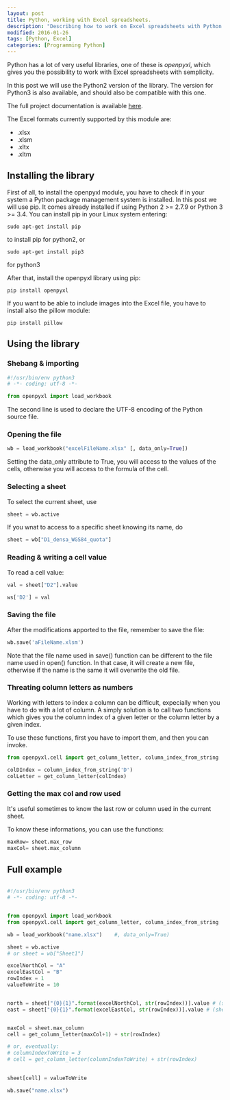 ```yaml
---
layout: post
title: Python, working with Excel spreadsheets.
description: "Describing how to work on Excel spreadsheets with Python."
modified: 2016-01-26
tags: [Python, Excel]
categories: [Programming Python]
---
```


Python has a lot of very useful libraries, one of these is *openpyxl*, which gives you the possibility to work with Excel spreadsheets with semplicity.

In this post we will use the Python2 version of the library. The version for Python3 is also available, and should also be compatible with this one.

The full project documentation is available [here](http://openpyxl.readthedocs.org/en/2.3.3/).

The Excel formats currently supported by this module are:

* .xlsx
* .xlsm 
* .xltx
* .xltm

## Installing the library

First of all, to install the openpyxl module, you have to check if in your system a Python package management system is installed. In this post we will use pip.
It comes already installed if using Python 2 >= 2.7.9 or Python 3 >= 3.4. You can install pip in your Linux system entering: 

```shell
sudo apt-get install pip
```
to install pip for python2, or

```shell
sudo apt-get install pip3
```
for python3

After that, install the openpyxl library using pip:

```shell
pip install openpyxl
```

If you want to be able to include images into the Excel file, you have to install also the pillow module:

```shell
pip install pillow
```


## Using the library

### Shebang & importing

```python
#!/usr/bin/env python3
# -*- coding: utf-8 -*-

from openpyxl import load_workbook
```

The second line is used to declare the UTF-8 encoding of the Python source file.


### Opening the file

```python
wb = load_workbook("excelFileName.xlsx" [, data_only=True])
```

Setting the data_only attribute to True, you will access to the values of the cells, otherwise you will access to the formula of the cell.

### Selecting a sheet

To select the current sheet, use

```python
sheet = wb.active
```

If you wnat to access to a specific sheet knowing its name, do

```python
sheet = wb["D1_densa_WGS84_quota"]
```

### Reading & writing a cell value

To read a cell value:

```python
val = sheet["D2"].value

ws['D2'] = val
```

### Saving the file

After the modifications apported to the file, remember to save the file:

```python
wb.save('aFileName.xlsm') 
```

Note that the file name used in save() function can be different to the file name used in open() function. In that case, it will create a new file, otherwise if the name is the same it will overwrite the old file.

### Threating column letters as numbers

Working with letters to index a column can be difficult, expecially when you have to do with a lot of column.
A simply solution is to call two functions which gives you the column index of a given letter or the column letter by a given index.

To use these functions, first you have to import them, and then you can invoke.
```python
from openpyxl.cell import get_column_letter, column_index_from_string

colDIndex = column_index_from_string('D')
colLetter = get_column_letter(colIndex)
```	


### Getting the max col and row used

It's useful sometimes to know the last row or column used in the current sheet.

To know these informations, you can use the functions:

```python
maxRow= sheet.max_row
maxCol= sheet.max_column 
```

## Full example

```python

#!/usr/bin/env python3
# -*- coding: utf-8 -*-


from openpyxl import load_workbook
from openpyxl.cell import get_column_letter, column_index_from_string

wb = load_workbook("name.xlsx")    #, data_only=True)

sheet = wb.active
# or sheet = wb["Sheet1"]

excelNorthCol = "A"
excelEastCol = "B"
rowIndex = 1
valueToWrite = 10


north = sheet["{0}{1}".format(excelNorthCol, str(rowIndex))].value # (sheet["A1"].value)
east = sheet["{0}{1}".format(excelEastCol, str(rowIndex))].value # (sheet["B1"].value)


maxCol = sheet.max_column
cell = get_column_letter(maxCol+1) + str(rowIndex)

# or, eventually: 
# columnIndexToWrite = 3
# cell = get_column_letter(columnIndexToWrite) + str(rowIndex)

		
sheet[cell] = valueToWrite

wb.save("name.xlsx")

```



